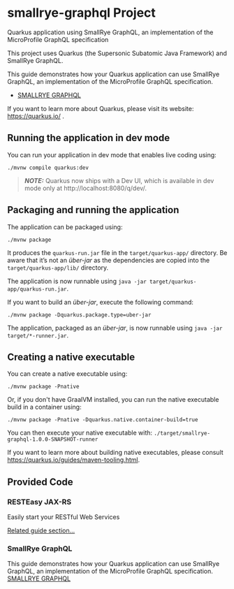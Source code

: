 # smallrye-graphql Project

Quarkus application using SmallRye GraphQL, an implementation of the MicroProfile GraphQL specification

This project uses Quarkus (the Supersonic Subatomic Java Framework) and SmallRye GraphQL.

This guide demonstrates how your Quarkus application can use SmallRye GraphQL, an implementation of the MicroProfile GraphQL specification.
 - [SMALLRYE GRAPHQL](https://quarkus.io/guides/smallrye-graphql)

If you want to learn more about Quarkus, please visit its website: https://quarkus.io/ .

## Running the application in dev mode

You can run your application in dev mode that enables live coding using:
```shell script
./mvnw compile quarkus:dev
```

> **_NOTE:_**  Quarkus now ships with a Dev UI, which is available in dev mode only at http://localhost:8080/q/dev/.

## Packaging and running the application

The application can be packaged using:
```shell script
./mvnw package
```
It produces the `quarkus-run.jar` file in the `target/quarkus-app/` directory.
Be aware that it’s not an _über-jar_ as the dependencies are copied into the `target/quarkus-app/lib/` directory.

The application is now runnable using `java -jar target/quarkus-app/quarkus-run.jar`.

If you want to build an _über-jar_, execute the following command:
```shell script
./mvnw package -Dquarkus.package.type=uber-jar
```

The application, packaged as an _über-jar_, is now runnable using `java -jar target/*-runner.jar`.

## Creating a native executable

You can create a native executable using: 
```shell script
./mvnw package -Pnative
```

Or, if you don't have GraalVM installed, you can run the native executable build in a container using: 
```shell script
./mvnw package -Pnative -Dquarkus.native.container-build=true
```

You can then execute your native executable with: `./target/smallrye-graphql-1.0.0-SNAPSHOT-runner`

If you want to learn more about building native executables, please consult https://quarkus.io/guides/maven-tooling.html.

## Provided Code

### RESTEasy JAX-RS

Easily start your RESTful Web Services

[Related guide section...](https://quarkus.io/guides/getting-started#the-jax-rs-resources)


### SmallRye GraphQL
This guide demonstrates how your Quarkus application can use SmallRye GraphQL, an implementation of the MicroProfile GraphQL specification.
[SMALLRYE GRAPHQL](https://quarkus.io/guides/smallrye-graphql)
